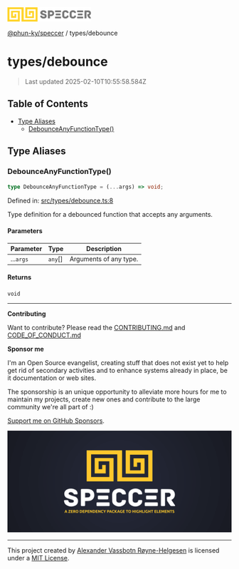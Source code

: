 <div>
  <img alt="SPECCER logo" src="https://raw.githubusercontent.com/phun-ky/speccer/main/public/logo-speccer-horizontal-colored-package.svg?raw=true" style="max-height:32px;" />
</div>

[@phun-ky/speccer](../README.md) / types/debounce

# types/debounce

> Last updated 2025-02-10T10:55:58.584Z

## Table of Contents

- [Type Aliases](#type-aliases)
  - [DebounceAnyFunctionType()](#debounceanyfunctiontype)

## Type Aliases

### DebounceAnyFunctionType()

```ts
type DebounceAnyFunctionType = (...args) => void;
```

Defined in: [src/types/debounce.ts:8](https://github.com/phun-ky/speccer/blob/main/src/types/debounce.ts#L8)

Type definition for a debounced function that accepts any arguments.

#### Parameters

| Parameter | Type     | Description            |
| --------- | -------- | ---------------------- |
| ...`args` | `any`\[] | Arguments of any type. |

#### Returns

`void`

---

**Contributing**

Want to contribute? Please read the [CONTRIBUTING.md](https://github.com/phun-ky/speccer/blob/main/CONTRIBUTING.md) and [CODE_OF_CONDUCT.md](https://github.com/phun-ky/speccer/blob/main/CODE_OF_CONDUCT.md)

**Sponsor me**

I'm an Open Source evangelist, creating stuff that does not exist yet to help get rid of secondary activities and to enhance systems already in place, be it documentation or web sites.

The sponsorship is an unique opportunity to alleviate more hours for me to maintain my projects, create new ones and contribute to the large community we're all part of :)

[Support me on GitHub Sponsors](https://github.com/sponsors/phun-ky).

![Speccer banner, with logo and slogan: A zero dependency package to annotate or highlight elements](https://github.com/phun-ky/speccer/blob/main/public/speccer-banner.png?raw=true)

---

This project created by [Alexander Vassbotn Røyne-Helgesen](http://phun-ky.net) is licensed under a [MIT License](https://choosealicense.com/licenses/mit/).

